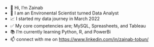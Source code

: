 - 👋 Hi, I’m Zainab 
- 🌱 I am an Environental Scientist turned Data Analyst 
- 📈 I started my data journey in March 2022
- ✅ My core competencies are; MySQL, Spreasheets, and Tableau
- 📚 I’m currently learning Python, R, and PowerBi
- 📫 connect with me on https://www.linkedin.com/in/zainab-tobun/

<!---
TobunZainab/TobunZainab is a ✨ special ✨ repository because its `README.md` (this file) appears on your GitHub profile.
You can click the Preview link to take a look at your changes.
--->
